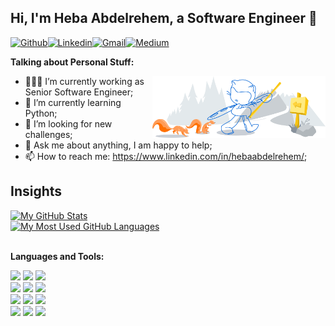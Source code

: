 
<!--
**hebaabdelrehem/hebaabdelrehem** is a ✨ _special_ ✨ repository because its `README.md` (this file) appears on your GitHub profile.

Here are some ideas to get you started:

- 🔭 I’m currently working on ...
- 🌱 I’m currently learning ...
- 👯 I’m looking to collaborate on ...
- 🤔 I’m looking for help with ...
- 💬 Ask me about ...
- 📫 How to reach me: ...
- 😄 Pronouns: ...
- ⚡ Fun fact: ...
-->
<!-- Your title -->
## Hi, I'm Heba Abdelrehem, a Software Engineer 🚀 

<!-- Your badges
You can use the website to generate badges: https://shields.io/
-->

[![Github](https://img.shields.io/badge/-Github-000?style=flat&logo=Github&logoColor=white)](https://github.com/hebaabdelrehem)[![Linkedin](https://img.shields.io/badge/-LinkedIn-blue?style=flat&logo=Linkedin&logoColor=white)](https://www.linkedin.com/in/hebaabdelrehem/)[![Gmail](https://img.shields.io/badge/-Gmail-c14438?style=flat&logo=Gmail&logoColor=white)](mailto:hebaabdelrehem2015@gmail.com)[![Medium](https://img.shields.io/badge/-Medium-858585?style=flat&logo=Medium&logoColor=white)](https://medium.com/@hebaabdelrehem)
&nbsp;

<!-- Talking about you -->
**Talking about Personal Stuff:**

<!-- Any image aligned to the right. Beware the width -->
<img width="55%" align="right" alt="Github" src="https://github.com/hebaabdelrehem/hebaabdelrehem/blob/main/h-git-header.svg" />

- 👨🏽‍💻 I’m currently working as Senior Software Engineer;
- 🌱 I’m currently learning Python; 
- 🤔 I’m looking for new challenges;
- 💬 Ask me about anything, I am happy to help;
- 📫 How to reach me: https://www.linkedin.com/in/hebaabdelrehem/;

## Insights
<!-- github-readme-stats -->

<a href="https://github.com/anuraghazra/github-readme-stats">
  <img width="500" align="top" src="https://github-readme-stats.vercel.app/api?username=hebaabdelrehem&hide=contribs&count_private=true&theme=dracula&show_icons=true" alt="My GitHub Stats" />
</a>

<br />

<a href="https://github.com/anuraghazra/github-readme-stats">
  <img width="500" align="top" src="https://github-readme-stats.vercel.app/api/top-langs/?username=hebaabdelrehem&count_private=true&theme=dracula&show_icons=true&hide=css&layout=compact&card_width=495" alt="My Most Used GitHub Languages" />
</a>

<br />

<br />

**Languages and Tools:** 

<!-- Your github readme stats
-->
<p>
  
  <!-- Your languages and tools. Be careful with the alignment. 
  You can use these sites to get logos: https://www.vectorlogo.zone or https://simpleicons.org/
  -->
  <code><img width="10%" src="https://www.vectorlogo.zone/logos/php/php-ar21.svg"></code> <code><img width="10%" src="https://www.vectorlogo.zone/logos/laravel/laravel-ar21.svg"></code>  <code><img width="10%" src="https://www.vectorlogo.zone/logos/nodejs/nodejs-ar21.svg"></code>
  <br />
  <code><img width="10%" src="https://www.vectorlogo.zone/logos/javascript/javascript-ar21.svg"></code> <code><img width="10%" src="https://www.vectorlogo.zone/logos/json/json-ar21.svg"></code> <code><img width="10%" src="https://www.vectorlogo.zone/logos/w3_html5/w3_html5-ar21.svg"></code>
  <br />
  <code><img width="10%" src="https://www.vectorlogo.zone/logos/mysql/mysql-ar21.svg"></code> <code><img width="10%" src="https://www.vectorlogo.zone/logos/amazon_aws/amazon_aws-ar21.svg"></code>  <code><img width="10%" src="https://www.vectorlogo.zone/logos/stripe/stripe-ar21.svg"></code>
  <br />
  <code><img width="10%" src="https://www.vectorlogo.zone/logos/git-scm/git-scm-ar21.svg"></code> <code><img width="10%" src="https://www.vectorlogo.zone/logos/atlassian_jira/atlassian_jira-ar21.svg"></code>  <code><img width="10%" src="https://www.vectorlogo.zone/logos/bitbucket/bitbucket-ar21.svg"></code>
</p>


<!-- Its main projects -->


<!-- This readme was created by Heba Abdelrehem - https://github.com/hebaabdelrehem -->
